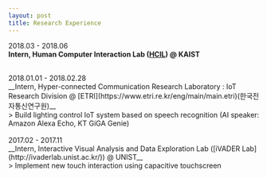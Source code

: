 ```yaml
---
layout: post
title: Research Experience
---
```


2018.03 - 2018.06 <br />
__Intern, Human Computer Interaction Lab ([HCIL](http://hcil.kaist.ac.kr/)) @ KAIST__

<br />
2018.01.01 - 2018.02.28 <br />
__Intern, Hyper-connected Communication Research Laboratory : IoT Research Division
@ [ETRI](https://www.etri.re.kr/eng/main/main.etri)(한국전자통신연구원)__<br />
> Build lighting control IoT system based on speech recognition (AI speaker: Amazon Alexa Echo, KT GiGA Genie)<br />

<br />
2017.02 - 2017.11 <br />
__Intern, Interactive Visual Analysis and Data Exploration Lab ([iVADER Lab](http://ivaderlab.unist.ac.kr/)) @ UNIST__<br />
> Implement new touch interaction using capacitive touchscreen

<br />

